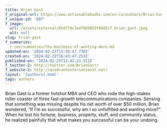 ```yaml
---
title: Brian Gast
f_original-url: https://www.actionablebooks.com/en-ca/authors/Brian-Gast/
f_unique-id: '607'
f_image:
  url: /assets/external/65d779c3adf985055f06d5c7_brian_gast.jpeg
  alt: null
slug: brian-gast
f_summaries:
  - cms/summaries/the-business-of-wanting-more.md
updated-on: '2024-02-23T13:30:47.770Z'
created-on: '2024-02-22T16:43:47.253Z'
published-on: '2024-02-23T13:42:23.311Z'
f_twitter-2: http://twitter.com/BrianGast/
f_website-2: http://quadrantinternational.net/
layout: '[authors].html'
tags: authors
---
```


Brian Gast is a former hotshot MBA and CEO who rode the high-stakes roller coaster of three fast-growth telecommunications companies. Sensing that something was missing despite his net worth of over $50 million, Brian wondered, “If I’m so successful, why am I so unfulfilled and wanting more?” When he lost his fortune, business, property, stuff, and community status, he realized painfully that what makes you successful can be your undoing.
